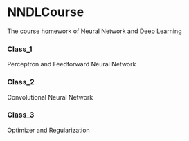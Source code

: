 # NNDLCourse
The course homework of Neural Network and Deep Learning

### Class_1

Perceptron and Feedforward Neural Network

### Class_2

Convolutional Neural Network

### Class_3

Optimizer and Regularization